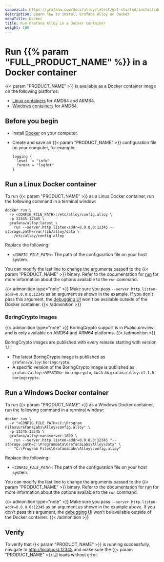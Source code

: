 ```yaml
---
canonical: https://grafana.com/docs/alloy/latest/get-started/install/docker/
description: Learn how to install Grafana Alloy on Docker
menuTitle: Docker
title: Run Grafana Alloy in a Docker container
weight: 100
---
```


# Run {{% param "FULL_PRODUCT_NAME" %}} in a Docker container

{{< param "PRODUCT_NAME" >}} is available as a Docker container image on the following platforms:

* [Linux containers][] for AMD64 and ARM64.
* [Windows containers][] for AMD64.

## Before you begin

* Install [Docker][] on your computer.
* Create and save an {{< param "PRODUCT_NAME" >}} configuration file on your computer, for example:

  ```alloy
  logging {
    level  = "info"
    format = "logfmt"
  }
  ```

## Run a Linux Docker container

To run {{< param "PRODUCT_NAME" >}} as a Linux Docker container, run the following command in a terminal window:

```shell
docker run \
  -v <CONFIG_FILE_PATH>:/etc/alloy/config.alloy \
  -p 12345:12345 \
  grafana/alloy:latest \
    run --server.http.listen-addr=0.0.0.0:12345 --storage.path=/var/lib/alloy/data \
    /etc/alloy/config.alloy
```

Replace the following:

- _`<CONFIG_FILE_PATH>`_: The path of the configuration file on your host system.

You can modify the last line to change the arguments passed to the {{< param "PRODUCT_NAME" >}} binary.
Refer to the documentation for [run][] for more information about the options available to the `run` command.

{{< admonition type="note" >}}
Make sure you pass `--server.http.listen-addr=0.0.0.0:12345` as an argument as shown in the example.
If you don't pass this argument, the [debugging UI][UI] won't be available outside of the Docker container.
{{< /admonition >}}

### BoringCrypto images

{{< admonition type="note" >}}
BoringCrypto support is in _Public preview_ and is only available on AMD64 and ARM64 platforms.
{{< /admonition >}}

BoringCrypto images are published with every release starting with version
1.1:

* The latest BoringCrypto image is published as `grafana/alloy:boringcrypto`.
* A specific version of the BoringCrypto image is published as
  `grafana/alloy:<VERSION>-boringcrypto`, such as
  `grafana/alloy:v1.1.0-boringcrypto`.

## Run a Windows Docker container

To run {{< param "PRODUCT_NAME" >}} as a Windows Docker container, run the following command in a terminal window:

```shell
docker run \
  -v "<CONFIG_FILE_PATH>:C:\Program Files\GrafanaLabs\Alloy\config.alloy" \
  -p 12345:12345 \
  grafana/alloy:nanoserver-1809 \
    run --server.http.listen-addr=0.0.0.0:12345 "--storage.path=C:\ProgramData\GrafanaLabs\Alloy\data" \
    "C:\Program Files\GrafanaLabs\Alloy\config.alloy"
```

Replace the following:

- _`<CONFIG_FILE_PATH>`_: The path of the configuration file on your host system.

You can modify the last line to change the arguments passed to the {{< param "PRODUCT_NAME" >}} binary.
Refer to the documentation for [run][] for more information about the options available to the `run` command.

{{< admonition type="note" >}}
Make sure you pass `--server.http.listen-addr=0.0.0.0:12345` as an argument as shown in the example above.
If you don't pass this argument, the [debugging UI][UI] won't be available outside of the Docker container.
{{< /admonition >}}

## Verify

To verify that {{< param "PRODUCT_NAME" >}} is running successfully, navigate to <http://localhost:12345> and make sure the {{< param "PRODUCT_NAME" >}} [UI][] loads without error.

[Linux containers]: #run-a-linux-docker-container
[Windows containers]: #run-a-windows-docker-container
[Docker]: https://docker.io
[run]: ../../../reference/cli/run/
[UI]: ../../../tasks/debug/#alloy-ui
